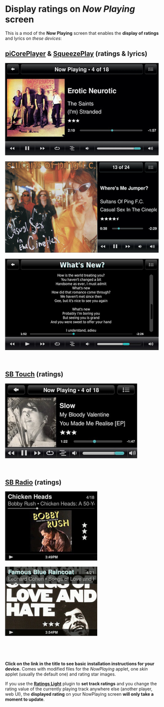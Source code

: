 Display ratings on *Now Playing* screen
====

This is a mod of the **Now Playing** screen that enables the **display of ratings** and lyrics on *these devices*:

## [**piCorePlayer**](https://github.com/AF-1/sobras/tree/main/lms-nowplaying_screen_with_ratings/piCorePlayer) & [**SqueezePlay**](https://github.com/AF-1/sobras/tree/main/lms-nowplaying_screen_with_ratings/SqueezePlay) (ratings & lyrics)
![screenshot1](screenshots/pcp1.jpg)<br><br>
![screenshot2](screenshots/pcp2.jpg)<br><br>
![screenshot3](screenshots/pcp3.jpg)<br><br><br>

## [**SB Touch**](https://github.com/AF-1/sobras/tree/main/lms-nowplaying_screen_with_ratings/SB%20Touch) (ratings)
[![screenshot1](screenshots/touch.jpg)](https://github.com/AF-1/sobras/tree/main/lms-nowplaying_screen_with_ratings/SB%20Touch)<br><br><br>

## [**SB Radio**](https://github.com/AF-1/sobras/tree/main/lms-nowplaying_screen_with_ratings/SB%20Radio) (ratings)
[![screenshot1](screenshots/radio1.jpg)](https://github.com/AF-1/sobras/tree/main/lms-nowplaying_screen_with_ratings/SB%20Radio)<br><br>
[![screenshot2](screenshots/radio2.jpg)](https://github.com/AF-1/sobras/tree/main/lms-nowplaying_screen_with_ratings/SB%20Radio)<br><br><br>

<br>

**Click on the link in the title to see basic installation instructions for your device.** Comes with modified files for the *NowPlaying* applet, one *skin* applet (usually the default one) and rating star images.
<br>

If you use the [**Ratings Light**](https://github.com/AF-1/lms-ratingslight) plugin to **set track ratings** and you change the rating value of the currently playing track anywhere else (another player, web UI), the **displayed rating** on your NowPlaying screen **will only take a moment to update**.
<br>